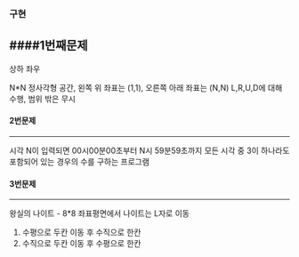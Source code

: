 ### 구현

####1번째문제
---
상하 좌우

N*N 정사각형 공간, 왼쪽 위 좌표는 (1,1), 오른쪽 아래 좌표는 (N,N)
L,R,U,D에 대해 수행, 범위 밖은 무시

#### 2번문제
---
시각
N이 입력되면 00시00분00초부터 N시 59분59초까지 모든 시각 중 3이 하나라도 포함되어 있는 경우의 수를 구하는 프로그램

#### 3번문제
---
왕실의 나이트 - 8*8 좌표평면에서 나이트는 L자로 이동
1. 수평으로 두칸 이동 후 수직으로 한칸
2. 수직으로 두칸 이동 후 수평으로 한칸
